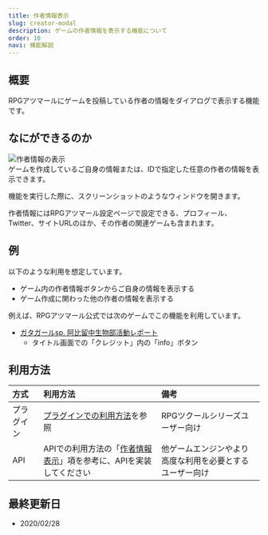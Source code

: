 ```yaml
---
title: 作者情報表示
slug: creator-modal
description: ゲームの作者情報を表示する機能について
order: 10
navi: 機能解説
---
```

    
## 概要
RPGアツマールにゲームを投稿している作者の情報をダイアログで表示する機能です。
    
## なにができるのか
![作者情報の表示](/images/creator_modal_sample1.png)  
ゲームを作成しているご自身の情報または、IDで指定した任意の作者の情報を表示できます。
  
機能を実行した際に、スクリーンショットのようなウィンドウを開きます。
  
作者情報にはRPGアツマール設定ページで設定できる、プロフィール、Twitter、サイトURLのほか、その作者の関連ゲームも含まれます。
    
## 例
以下のような利用を想定しています。
 - ゲーム内の作者情報ボタンからご自身の情報を表示する
 - ゲーム作成に関わった他の作者の情報を表示する

例えば、RPGアツマール公式では次のゲームでこの機能を利用しています。
 - [ガタガールsp. 阿比留中生物部活動レポート](https://game.nicovideo.jp/atsumaru/games/gm7318)
    - タイトル画面での「クレジット」内の「info」ボタン
    
## 利用方法

方式|利用方法|備考
:---|:---|:---
プラグイン|[プラグインでの利用方法](/plugins)を参照|RPGツクールシリーズユーザー向け
API|APIでの利用方法の「[作者情報表示](/apis/creator-modal)」項を参考に、APIを実装してください|他ゲームエンジンやより高度な利用を必要とするユーザー向け

    
## 最終更新日
 - 2020/02/28
